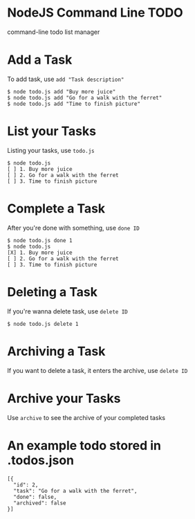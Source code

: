 # NodeJS Command Line TODO
command-line todo list manager
# Add a Task
To add task, use `add "Task description"`
```
$ node todo.js add "Buy more juice"
$ node todo.js add "Go for a walk with the ferret"
$ node todo.js add "Time to finish picture"
```
# List your Tasks
Listing your tasks, use `todo.js`
```
$ node todo.js
[ ] 1. Buy more juice
[ ] 2. Go for a walk with the ferret
[ ] 3. Time to finish picture
```
# Complete a Task
After you're done with something, use `done ID`
```
$ node todo.js done 1
$ node todo.js
[X] 1. Buy more juice
[ ] 2. Go for a walk with the ferret
[ ] 3. Time to finish picture
```
# Deleting a Task
If you're wanna delete task, use `delete ID`
```
$ node todo.js delete 1
```
# Archiving a Task
If you want to delete a task, it enters the archive, use `delete ID`
# Archive your Tasks
Use `archive` to see the archive of your completed tasks
# An example todo stored in .todos.json
```
[{
  "id": 2,
  "task": "Go for a walk with the ferret",
  "done": false,
  "archived": false
}]
  ```
